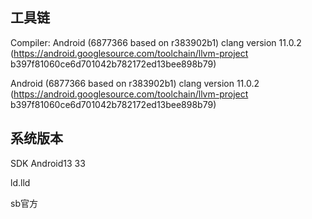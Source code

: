 ## 工具链
Compiler: Android (6877366 based on r383902b1) clang version 11.0.2 (https://android.googlesource.com/toolchain/llvm-project b397f81060ce6d701042b782172ed13bee898b79)  

Android (6877366 based on r383902b1) clang version 11.0.2 (https://android.googlesource.com/toolchain/llvm-project b397f81060ce6d701042b782172ed13bee898b79)  

## 系统版本
SDK Android13 33

ld.lld

sb官方
